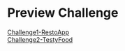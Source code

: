 # Preview Challenge
[Challenge1-RestoApp](https://restohrv.netlify.app/) <br>
[Challenge2-TestyFood](https://testyfoodhrv.netlify.app/)

